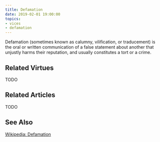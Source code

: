 ```yaml
---
title: Defamation
date: 2019-02-01 19:00:00
topics: 
- vices
- defamation
---
```


Defamation (sometimes known as calumny, vilification, or traducement) is the
oral or written communication of a false statement about another that unjustly
harms their reputation, and usually constitutes a tort or a crime.

## Related Virtues
TODO

## Related Articles
TODO	

## See Also
[Wikipedia: Defamation](https://en.wikipedia.org/wiki/Defamation)
